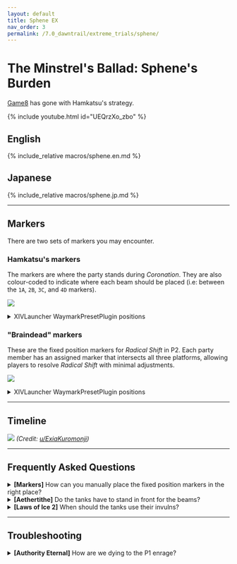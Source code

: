 ```yaml
---
layout: default
title: Sphene EX
nav_order: 3
permalink: /7.0_dawntrail/extreme_trials/sphene/
---
```


# The Minstrel's Ballad: Sphene's Burden

[Game8](https://game8.jp/ff14/641571) has gone with Hamkatsu's strategy.

{% include youtube.html id="UEQrzXo_zbo" %}

## English

{% include_relative macros/sphene.en.md %}

## Japanese

{% include_relative macros/sphene.jp.md %}

---

## Markers

There are two sets of markers you may encounter.

### Hamkatsu's markers

The markers are where the party stands during *Coronation*. They are also
colour-coded to indicate where each beam should be placed (i.e: between the
`1A`, `2B`, `3C`, and `4D` markers).

![]({{site.baseurl}}/images/7.0_dawntrail/sphene/markers.jpg)
<details markdown=block>
<summary>XIVLauncher WaymarkPresetPlugin positions</summary>

```json
{
  "Name":"Sphene EX (Hamkatsu)",
  "MapID":1017,
  "A":{"X":100.0,"Y":0.0,"Z":81.125,"ID":0,"Active":true},
  "B":{"X":118.875,"Y":0.0,"Z":100.0,"ID":1,"Active":true},
  "C":{"X":100.0,"Y":0.0,"Z":118.875,"ID":2,"Active":true},
  "D":{"X":81.125,"Y":0.0,"Z":100.0,"ID":3,"Active":true},
  "One":{"X":118.875,"Y":0.0,"Z":81.125,"ID":4,"Active":true},
  "Two":{"X":118.875,"Y":0.0,"Z":118.875,"ID":5,"Active":true},
  "Three":{"X":81.125,"Y":0.0,"Z":118.875,"ID":6,"Active":true},
  "Four":{"X":81.125,"Y":0.0,"Z":81.125,"ID":7,"Active":true}
}
```

</details>

### "Braindead" markers

These are the fixed position markers for *Radical Shift* in P2. Each party
member has an assigned marker that intersects all three platforms, allowing
players to resolve *Radical Shift* with minimal adjustments.

![]({{site.baseurl}}/images/7.0_dawntrail/sphene/markers2.jpg)
<details markdown=block>
<summary>XIVLauncher WaymarkPresetPlugin positions</summary>

```json
{
  "Name":"Sphene EX (Braindead)",
  "MapID":1017,"A":{"X":108.7,"Y":0.0,"Z":86.7,"ID":0,"Active":true},
  "B":{"X":104.25,"Y":0.0,"Z":94.3,"ID":1,"Active":true},
  "C":{"X":108.0,"Y":0.0,"Z":98.0,"ID":2,"Active":true},
  "D":{"X":111.0,"Y":0.0,"Z":101.0,"ID":3,"Active":true},
  "One":{"X":91.3,"Y":0.0,"Z":86.7,"ID":4,"Active":true},
  "Two":{"X":95.75,"Y":0.0,"Z":94.3,"ID":5,"Active":true},
  "Three":{"X":92.0,"Y":0.0,"Z":98.0,"ID":6,"Active":true},
  "Four":{"X":89.0,"Y":0.0,"Z":101.0,"ID":7,"Active":true}
}
```

</details>

---

## Timeline
![](https://preview.redd.it/spoiler-7-1-ex3-timeline-v0-i330ioksqq0e1.png?width=1684&format=png&auto=webp&s=60dd46440cce5f601eefbbe5c39821d4130b6e3a)
*(Credit: [u/ExiaKuromonji](https://www.reddit.com/r/ffxiv/comments/1gqk8l3/spoiler_71_ex3_timeline/))*

---

## Frequently Asked Questions

<details markdown=block>
<summary>
  <b>[Markers]</b> How can you manually place the fixed position markers in the
  right place?
</summary>
<table>
  <tr>
    <td>
      <p>There are no visible markings at the start, however, the final arena
      has lines drawn on the ground that mark the three different platforms <em>(see the attached image)</em>.</p>
      <p>Once the fight has been cleared, you can then place markers at the
      appropriate places manually.</p>
    </td>
    <td>
      <img src="{{site.baseurl}}/images/7.0_dawntrail/sphene/arena_lines.jpg">
    </td>
  </tr>
</table>
</details>

<details markdown=block>
<summary>
  <b>[Aethertithe]</b> Do the tanks have to stand in front for the beams?
</summary>
<table>
  <tr>
    <td>
      <p>No, the beams split their damage between all players hit, with no 
      consideration to who is in front.</p>
    </td>
  </tr>
</table>
</details>

<details markdown=block>
<summary>
  <b>[Laws of Ice 2]</b> When should the tanks use their invulns?
</summary>
<table>
  <tr>
    <td>
      <p>The stack marker will pulse six times before resolving.</p>
      <p>The tanks should use their invulns <b>at the fifth pulse</b> to cover
      the last two hits.</p>
    </td>
  </tr>
</table>
</details>

---

## Troubleshooting

<details markdown=block>
<summary>
  <b>[Authority Eternal]</b> How are we dying to the P1 enrage?
</summary>
<table>
  <tr>
    <td>
      <p>The mechanic sequence after the Virtual Shift (Ice) phase goes:</p>
      <ol>
        <li><em>Prosecution of War</em> (tankbusters)</li>
        <li><em>Royal Domain</em> (raid-wide damage)</li>
        <li><em>Legitimate Force</em> (half-room E/W cleaves)</li>
        <li><em>Royal Domain</em> (raid-wide damage)</li>
        <li><em>Authority Eternal</em> (P1 enrage)</li>
      </ol>
      <p>This whole sequence lasts a minute- <b>however, this is interrupted,
      and goes straight to Authority Eternal when the boss goes below 2.0% HP.</b></p>
      <p>The danger is that <em>Authority Eternal</em> is pushed, but the 
      party has weakened members, or doesn't have the ability to burst down 
      the boss's HP to 0.1% before <em>Authority Eternal</em> resolves, 
      leading to a wipe.</p>
      <p>For that reason, if the party was struggling earlier, it may be 
      worth considering holding damage or building resources for 
      <em>Authority Eternal</em>. Also note that if the boss's is pushed below
      2.0% HP in the middle of a mechanic, the mechanic will complete before 
      starting <em>Authority Eternal</em>.</p>
    </td>
  </tr>
</table>
</details>

<script data-goatcounter="https://tuufless.goatcounter.com/count"
        async src="//gc.zgo.at/count.js"></script>
